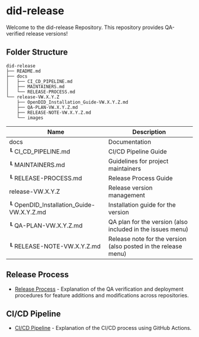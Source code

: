 # did-release
Welcome to the did-release Repository.
This repository provides QA-verified release versions!

## Folder Structure
```
did-release
├── README.md
├── docs
│   ├── CI_CD_PIPELINE.md
│   ├── MAINTAINERS.md
│   └── RELEASE-PROCESS.md
└── release-VW.X.Y.Z
    ├── OpenDID_Installation_Guide-VW.X.Y.Z.md
    ├── QA-PLAN-VW.X.Y.Z.md
    ├── RELEASE-NOTE-VW.X.Y.Z.md
    └── images
```
| Name                    | Description                                     |
| ----------------------- | ----------------------------------------------- |
| docs                    | Documentation                                   |
| ┖ CI_CD_PIPELINE.md                   | CI/CD Pipeline Guide                        |
| ┖ MAINTAINERS.md                | Guidelines for project maintainers                         |
| ┖ RELEASE-PROCESS.md                | Release Process Guide                         |
| release-VW.X.Y.Z                  | Release version management                             |
| ┖ OpenDID_Installation_Guide-VW.X.Y.Z.md                   | Installation guide for the version                       |
| ┖ QA-PLAN-VW.X.Y.Z.md                | QA plan for the version (also included in the issues menu)                         |
| ┖ RELEASE-NOTE-VW.X.Y.Z.md                | Release note for the version (also posted in the release menu)                            |

## Release Process
- [Release Process](docs/RELEASE-PROCESS.md) - Explanation of the QA verification and deployment procedures for feature additions and modifications across repositories.

## CI/CD Pipeline
- [CI/CD Pipeline](docs/CI_CD_PIPELINE.md)  - Explanation of the CI/CD process using GitHub Actions.
